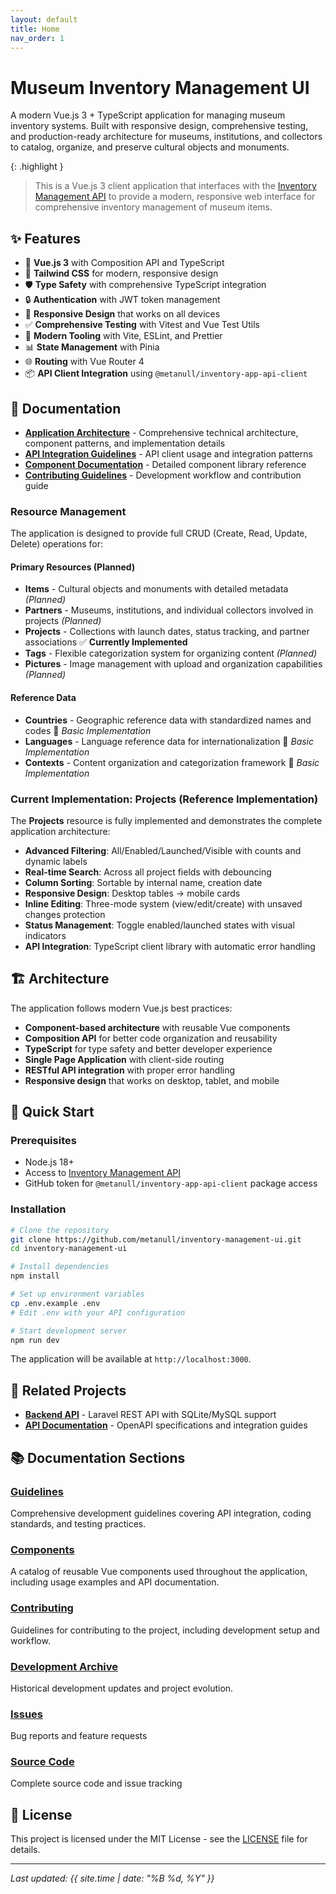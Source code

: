 ```yaml
---
layout: default
title: Home
nav_order: 1
---
```


# Museum Inventory Management UI

A modern Vue.js 3 + TypeScript application for managing museum inventory systems. Built with responsive design, comprehensive testing, and production-ready architecture for museums, institutions, and collectors to catalog, organize, and preserve cultural objects and monuments.

{: .highlight }
> This is a Vue.js 3 client application that interfaces with the [Inventory Management API](https://github.com/metanull/inventory-app) to provide a modern, responsive web interface for comprehensive inventory management of museum items.

## ✨ Features

- 🚀 **Vue.js 3** with Composition API and TypeScript
- 🎨 **Tailwind CSS** for modern, responsive design  
- 🛡️ **Type Safety** with comprehensive TypeScript integration
- 🔒 **Authentication** with JWT token management
- 📱 **Responsive Design** that works on all devices
- ✅ **Comprehensive Testing** with Vitest and Vue Test Utils
- 🔧 **Modern Tooling** with Vite, ESLint, and Prettier
- 📊 **State Management** with Pinia
- 🌐 **Routing** with Vue Router 4
- 📦 **API Client Integration** using `@metanull/inventory-app-api-client`

## 📖 Documentation

- **[Application Architecture](application-architecture)** - Comprehensive technical architecture, component patterns, and implementation details
- **[API Integration Guidelines](guidelines/api-integration)** - API client usage and integration patterns
- **[Component Documentation](components/)** - Detailed component library reference
- **[Contributing Guidelines](contributing)** - Development workflow and contribution guide

### Resource Management

The application is designed to provide full CRUD (Create, Read, Update, Delete) operations for:

#### Primary Resources (Planned)
- **Items** - Cultural objects and monuments with detailed metadata *(Planned)*
- **Partners** - Museums, institutions, and individual collectors involved in projects *(Planned)*
- **Projects** - Collections with launch dates, status tracking, and partner associations ✅ **Currently Implemented**
- **Tags** - Flexible categorization system for organizing content *(Planned)*
- **Pictures** - Image management with upload and organization capabilities *(Planned)*

#### Reference Data
- **Countries** - Geographic reference data with standardized names and codes 🔄 *Basic Implementation*
- **Languages** - Language reference data for internationalization 🔄 *Basic Implementation*
- **Contexts** - Content organization and categorization framework 🔄 *Basic Implementation*

### Current Implementation: Projects (Reference Implementation)

The **Projects** resource is fully implemented and demonstrates the complete application architecture:
- **Advanced Filtering**: All/Enabled/Launched/Visible with counts and dynamic labels
- **Real-time Search**: Across all project fields with debouncing
- **Column Sorting**: Sortable by internal name, creation date
- **Responsive Design**: Desktop tables → mobile cards
- **Inline Editing**: Three-mode system (view/edit/create) with unsaved changes protection
- **Status Management**: Toggle enabled/launched states with visual indicators
- **API Integration**: TypeScript client library with automatic error handling

## 🏗️ Architecture

The application follows modern Vue.js best practices:

- **Component-based architecture** with reusable Vue components
- **Composition API** for better code organization and reusability
- **TypeScript** for type safety and better developer experience
- **Single Page Application** with client-side routing
- **RESTful API integration** with proper error handling
- **Responsive design** that works on desktop, tablet, and mobile

## 🚀 Quick Start

### Prerequisites
- Node.js 18+ 
- Access to [Inventory Management API](https://github.com/metanull/inventory-app)
- GitHub token for `@metanull/inventory-app-api-client` package access

### Installation

```bash
# Clone the repository
git clone https://github.com/metanull/inventory-management-ui.git
cd inventory-management-ui

# Install dependencies
npm install

# Set up environment variables
cp .env.example .env
# Edit .env with your API configuration

# Start development server
npm run dev
```

The application will be available at `http://localhost:3000`.

## 🔗 Related Projects

- **[Backend API](https://github.com/metanull/inventory-app)** - Laravel REST API with SQLite/MySQL support
- **[API Documentation](https://metanull.github.io/inventory-app)** - OpenAPI specifications and integration guides

## 📚 Documentation Sections

### [Guidelines](guidelines/)
Comprehensive development guidelines covering API integration, coding standards, and testing practices.

### [Components](components/)
A catalog of reusable Vue components used throughout the application, including usage examples and API documentation.

### [Contributing](contributing)
Guidelines for contributing to the project, including development setup and workflow.

### [Development Archive](development-archive)
Historical development updates and project evolution.

### [Issues](https://github.com/metanull/inventory-management-ui/issues)
Bug reports and feature requests

### [Source Code](https://github.com/metanull/inventory-management-ui)
Complete source code and issue tracking

## 📄 License

This project is licensed under the MIT License - see the [LICENSE](https://github.com/metanull/inventory-management-ui/blob/main/LICENSE) file for details.

---

*Last updated: {{ site.time | date: "%B %d, %Y" }}*

